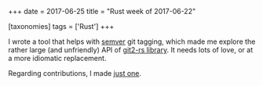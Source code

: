 +++
date = 2017-06-25
title = "Rust week of 2017-06-22"

[taxonomies]
tags = ['Rust']
+++

I wrote a tool that helps with [semver] git tagging, which made me
explore the rather large (and unfriendly) API of [git2-rs library]. It
needs lots of love, or at a more idiomatic replacement.

Regarding contributions, I made [just one].

  [semver]: http://semver.org
  [git2-rs library]: https://github.com/alexcrichton/git2-rs
  [just one]: https://github.com/chyh1990/yaml-rust/pull/79

